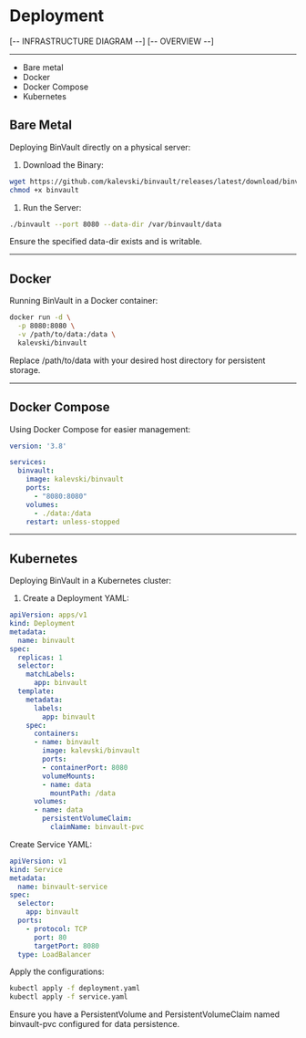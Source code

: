 # Deployment

[-- INFRASTRUCTURE DIAGRAM --]
[-- OVERVIEW --]

---

- Bare metal
- Docker
- Docker Compose
- Kubernetes

## Bare Metal
Deploying BinVault directly on a physical server:​

1. Download the Binary:

```bash
wget https://github.com/kalevski/binvault/releases/latest/download/binvault
chmod +x binvault
```

1. Run the Server:

```bash
./binvault --port 8080 --data-dir /var/binvault/data
```
Ensure the specified data-dir exists and is writable.

---

## Docker

Running BinVault in a Docker container:​
```bash
docker run -d \
  -p 8080:8080 \
  -v /path/to/data:/data \
  kalevski/binvault
```
Replace /path/to/data with your desired host directory for persistent storage.

---

## Docker Compose

Using Docker Compose for easier management:

```yaml
version: '3.8'

services:
  binvault:
    image: kalevski/binvault
    ports:
      - "8080:8080"
    volumes:
      - ./data:/data
    restart: unless-stopped
```

---

## Kubernetes

Deploying BinVault in a Kubernetes cluster:​

1. Create a Deployment YAML:
```yaml
apiVersion: apps/v1
kind: Deployment
metadata:
  name: binvault
spec:
  replicas: 1
  selector:
    matchLabels:
      app: binvault
  template:
    metadata:
      labels:
        app: binvault
    spec:
      containers:
      - name: binvault
        image: kalevski/binvault
        ports:
        - containerPort: 8080
        volumeMounts:
        - name: data
          mountPath: /data
      volumes:
      - name: data
        persistentVolumeClaim:
          claimName: binvault-pvc
```

Create Service YAML:
```yaml
apiVersion: v1
kind: Service
metadata:
  name: binvault-service
spec:
  selector:
    app: binvault
  ports:
    - protocol: TCP
      port: 80
      targetPort: 8080
  type: LoadBalancer
```

Apply the configurations:

```bash
kubectl apply -f deployment.yaml
kubectl apply -f service.yaml
```

Ensure you have a PersistentVolume and PersistentVolumeClaim named binvault-pvc configured for data persistence.​